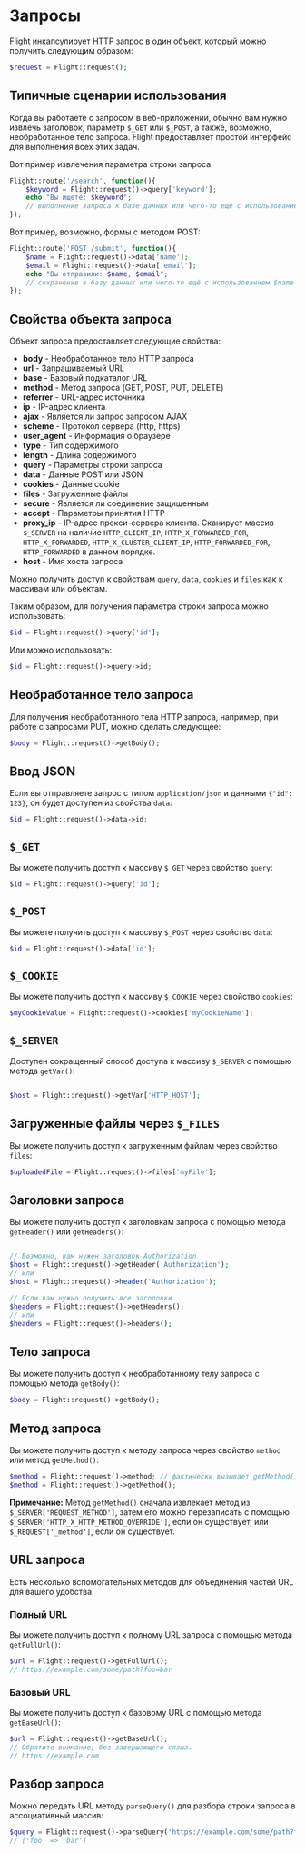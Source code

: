 # Запросы

Flight инкапсулирует HTTP запрос в один объект, который можно
получить следующим образом:

```php
$request = Flight::request();
```

## Типичные сценарии использования

Когда вы работаете с запросом в веб-приложении, обычно вам нужно
извлечь заголовок, параметр `$_GET` или `$_POST`, а также,
возможно, необработанное тело запроса. Flight предоставляет простой
интерфейс для выполнения всех этих задач.

Вот пример извлечения параметра строки запроса:

```php
Flight::route('/search', function(){
	$keyword = Flight::request()->query['keyword'];
	echo "Вы ищете: $keyword";
	// выполнение запроса к базе данных или чего-то ещё с использованием $keyword
});
```

Вот пример, возможно, формы с методом POST:

```php
Flight::route('POST /submit', function(){
	$name = Flight::request()->data['name'];
	$email = Flight::request()->data['email'];
	echo "Вы отправили: $name, $email";
	// сохранение в базу данных или чего-то ещё с использованием $name и $email
});
```

## Свойства объекта запроса

Объект запроса предоставляет следующие свойства:

- **body** - Необработанное тело HTTP запроса
- **url** - Запрашиваемый URL
- **base** - Базовый подкаталог URL
- **method** - Метод запроса (GET, POST, PUT, DELETE)
- **referrer** - URL-адрес источника
- **ip** - IP-адрес клиента
- **ajax** - Является ли запрос запросом AJAX
- **scheme** - Протокол сервера (http, https)
- **user_agent** - Информация о браузере
- **type** - Тип содержимого
- **length** - Длина содержимого
- **query** - Параметры строки запроса
- **data** - Данные POST или JSON
- **cookies** - Данные cookie
- **files** - Загруженные файлы
- **secure** - Является ли соединение защищенным
- **accept** - Параметры принятия HTTP
- **proxy_ip** - IP-адрес прокси-сервера клиента. Сканирует массив `$_SERVER` на наличие `HTTP_CLIENT_IP`, `HTTP_X_FORWARDED_FOR`, `HTTP_X_FORWARDED`, `HTTP_X_CLUSTER_CLIENT_IP`, `HTTP_FORWARDED_FOR`, `HTTP_FORWARDED` в данном порядке.
- **host** - Имя хоста запроса

Можно получить доступ к свойствам `query`, `data`, `cookies` и `files`
как к массивам или объектам.

Таким образом, для получения параметра строки запроса можно использовать:

```php
$id = Flight::request()->query['id'];
```

Или можно использовать:

```php
$id = Flight::request()->query->id;
```

## Необработанное тело запроса

Для получения необработанного тела HTTP запроса, например, при работе с запросами PUT,
можно сделать следующее:

```php
$body = Flight::request()->getBody();
```

## Ввод JSON

Если вы отправляете запрос с типом `application/json` и данными `{"id": 123}`,
он будет доступен из свойства `data`:

```php
$id = Flight::request()->data->id;
```

## `$_GET`

Вы можете получить доступ к массиву `$_GET` через свойство `query`:

```php
$id = Flight::request()->query['id'];
```

## `$_POST`

Вы можете получить доступ к массиву `$_POST` через свойство `data`:

```php
$id = Flight::request()->data['id'];
```

## `$_COOKIE`

Вы можете получить доступ к массиву `$_COOKIE` через свойство `cookies`:

```php
$myCookieValue = Flight::request()->cookies['myCookieName'];
```

## `$_SERVER`

Доступен сокращенный способ доступа к массиву `$_SERVER` с помощью метода `getVar()`:

```php

$host = Flight::request()->getVar['HTTP_HOST'];
```

## Загруженные файлы через `$_FILES`

Вы можете получить доступ к загруженным файлам через свойство `files`:

```php
$uploadedFile = Flight::request()->files['myFile'];
```

## Заголовки запроса

Вы можете получить доступ к заголовкам запроса с помощью метода `getHeader()` или `getHeaders()`:

```php

// Возможно, вам нужен заголовок Authorization
$host = Flight::request()->getHeader('Authorization');
// или
$host = Flight::request()->header('Authorization');

// Если вам нужно получить все заголовки
$headers = Flight::request()->getHeaders();
// или
$headers = Flight::request()->headers();
```

## Тело запроса

Вы можете получить доступ к необработанному телу запроса с помощью метода `getBody()`:

```php
$body = Flight::request()->getBody();
```

## Метод запроса

Вы можете получить доступ к методу запроса через свойство `method` или метод `getMethod()`:

```php
$method = Flight::request()->method; // фактически вызывает getMethod()
$method = Flight::request()->getMethod();
```

**Примечание:** Метод `getMethod()` сначала извлекает метод из `$_SERVER['REQUEST_METHOD']`, затем его можно перезаписать
с помощью `$_SERVER['HTTP_X_HTTP_METHOD_OVERRIDE']`, если он существует, или `$_REQUEST['_method']`, если он существует.

## URL запроса

Есть несколько вспомогательных методов для объединения частей URL для вашего удобства.

### Полный URL

Вы можете получить доступ к полному URL запроса с помощью метода `getFullUrl()`:

```php
$url = Flight::request()->getFullUrl();
// https://example.com/some/path?foo=bar
```
### Базовый URL

Вы можете получить доступ к базовому URL с помощью метода `getBaseUrl()`:

```php
$url = Flight::request()->getBaseUrl();
// Обратите внимание, без завершающего слэша.
// https://example.com
```

## Разбор запроса

Можно передать URL методу `parseQuery()` для разбора строки запроса в ассоциативный массив:

```php
$query = Flight::request()->parseQuery('https://example.com/some/path?foo=bar');
// ['foo' => 'bar']
```